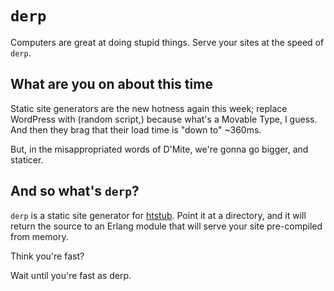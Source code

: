 `derp`
======

Computers are great at doing stupid things.  Serve your sites at the speed of `derp`.




What are you on about this time
-------------------------------

Static site generators are the new hotness again this week; replace WordPress with (random script,) because what's a Movable Type, I guess.  And then they brag that their load time is "down to" ~360ms.

But, in the misappropriated words of D'Mite, we're gonna go bigger, and staticer.



And so what's `derp`?
---------------------

`derp` is a static site generator for [htstub](https://github.com/StoneCypher/htstub/).  Point it at a directory, and it will return the source to an Erlang module that will serve your site pre-compiled from memory.  

Think you're fast?

Wait until you're fast as derp.

